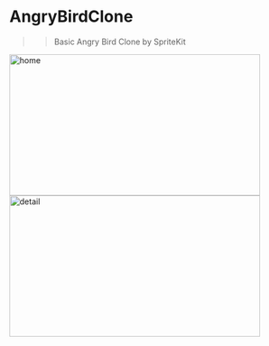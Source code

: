 # AngryBirdClone

>> Basic Angry Bird Clone by SpriteKit

<img src="https://user-images.githubusercontent.com/53323174/121270056-ce221100-c875-11eb-94f0-81f9b667892d.png" alt="home" width="444" height="250"/>
 
<img src="https://user-images.githubusercontent.com/53323174/121270051-ccf0e400-c875-11eb-8a86-2ea82cdbccd3.png" alt="detail" width="444" height="250"/>
